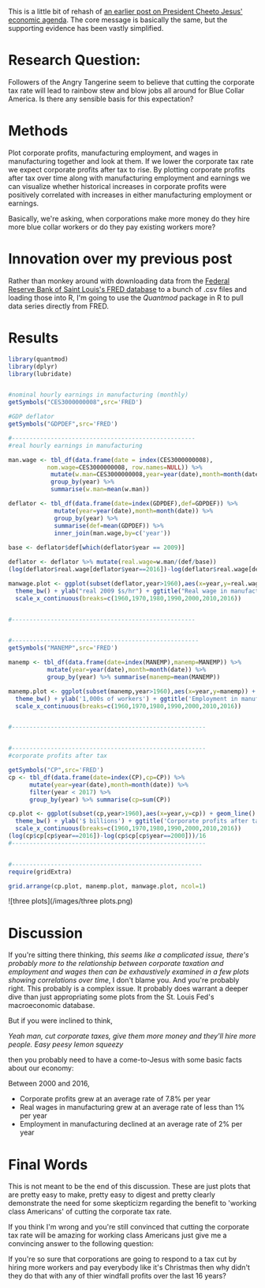 This is a little bit of rehash of [an earlier post on President Cheeto Jesus' economic agenda](https://aaronmams.github.io/Trump'onomics-101/).  The core message is basically the same, but the supporting evidence has been vastly simplified.

# Research Question:

Followers of the Angry Tangerine seem to believe that cutting the corporate tax rate will lead to rainbow stew and blow jobs all around for Blue Collar America.  Is there any sensible basis for this expectation?

# Methods

Plot corporate profits, manufacturing employment, and wages in manufacturing together and look at them.  If we lower the corporate tax rate we expect corporate profits after tax to rise.  By plotting corporate profits after tax over time along with manufacturing employment and earnings we can visualize whether historical increases in corporate profits were positively correlated with increases in either manufacturing employment or earnings. 

Basically, we're asking, when corporations make more money do they hire more blue collar workers or do they pay existing workers more?

# Innovation over my previous post

Rather than monkey around with downloading data from the [Federal Reserve Bank of Saint Louis's FRED database](https://fred.stlouisfed.org/) to a bunch of .csv files and loading those into R, I'm going to use the *Quantmod* package in R to pull data series directly from FRED.

# Results

```R
library(quantmod)
library(dplyr)
library(lubridate)


#nominal hourly earnings in manufacturing (monthly)
getSymbols("CES3000000008",src='FRED')

#GDP deflator
getSymbols("GDPDEF",src='FRED')

#----------------------------------------------------
#real hourly earnings in manufacturing

man.wage <- tbl_df(data.frame(date = index(CES3000000008), 
           nom.wage=CES3000000008, row.names=NULL)) %>%
            mutate(w.man=CES3000000008,year=year(date),month=month(date)) %>%
            group_by(year) %>% 
            summarise(w.man=mean(w.man)) 

deflator <- tbl_df(data.frame(date=index(GDPDEF),def=GDPDEF)) %>%
             mutate(year=year(date),month=month(date)) %>%
             group_by(year) %>% 
             summarise(def=mean(GDPDEF)) %>%
             inner_join(man.wage,by=c('year'))
  
base <- deflator$def[which(deflator$year == 2009)]

deflator <- deflator %>% mutate(real.wage=w.man/(def/base))
(log(deflator$real.wage[deflator$year==2016])-log(deflator$real.wage[deflator$year==2000]))/16

manwage.plot <- ggplot(subset(deflator,year>1960),aes(x=year,y=real.wage)) + geom_line() +
  theme_bw() + ylab("real 2009 $s/hr") + ggtitle("Real wage in manufacturing") + 
  scale_x_continuous(breaks=c(1960,1970,1980,1990,2000,2010,2016))


#----------------------------------------------------


#-----------------------------------------------------
getSymbols("MANEMP",src='FRED')

manemp <- tbl_df(data.frame(date=index(MANEMP),manemp=MANEMP)) %>% 
           mutate(year=year(date),month=month(date)) %>%
           group_by(year) %>% summarise(manemp=mean(MANEMP))

manemp.plot <- ggplot(subset(manemp,year>1960),aes(x=year,y=manemp)) + geom_line() + 
  theme_bw() + ylab('1,000s of workers') + ggtitle('Employment in manufacturing') +
  scale_x_continuous(breaks=c(1960,1970,1980,1990,2000,2010,2016))


#-------------------------------------------------------


#-------------------------------------------------------
#corporate profits after tax

getSymbols("CP",src='FRED')
cp <- tbl_df(data.frame(date=index(CP),cp=CP)) %>%
      mutate(year=year(date),month=month(date)) %>%
      filter(year < 2017) %>%
      group_by(year) %>% summarise(cp=sum(CP))

cp.plot <- ggplot(subset(cp,year>1960),aes(x=year,y=cp)) + geom_line() + 
  theme_bw() + ylab('$ billions') + ggtitle('Corporate profits after tax') + 
  scale_x_continuous(breaks=c(1960,1970,1980,1990,2000,2010,2016))
(log(cp$cp[cp$year==2016])-log(cp$cp[cp$year==2000]))/16
#-------------------------------------------------------


#------------------------------------------------------
require(gridExtra)

grid.arrange(cp.plot, manemp.plot, manwage.plot, ncol=1)

```

![three plots](/images/three plots.png)


# Discussion

If you're sitting there thinking, *this seems like a complicated issue, there's probably more to the relationship between corporate taxation and employment and wages then can be exhaustively examined in a few plots showing correlations over time*, I don't blame you.  And you're probably right.  This probably is a complex issue.  It probably does warrant a deeper dive than just appropriating some plots from the St. Louis Fed's macroeconomic database.

But if you were inclined to think, 

*Yeah man, cut corporate taxes, give them more money and they'll hire more people.  Easy peesy lemon squeezy* 

then you probably need to have a come-to-Jesus with some basic facts about our economy:

Between 2000 and 2016,

* Corporate profits grew at an average rate of 7.8% per year
* Real wages in manufacturing grew at an average rate of less than 1% per year
* Employment in manufacturing declined at an average rate of 2% per year

# Final Words

This is not meant to be the end of this discussion.  These are just plots that are pretty easy to make, pretty easy to digest and pretty clearly demonstrate the need for some skepticizm regarding the benefit to 'working class Americans' of cutting the corporate tax rate.

If you think I'm wrong and you're still convinced that cutting the corporate tax rate will be amazing for working class Americans just give me a convincing answer to the following question:

If you're so sure that corporations are going to respond to a tax cut by hiring more workers and pay everybody like it's Christmas then why didn't they do that with any of thier windfall profits over the last 16 years?

